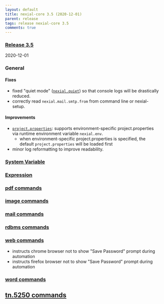 ```yaml
---
layout: default
title: nexial-core 3.5 (2020-12-01)
parent: release
tags: release nexial-core 3.5
comments: true
---
```


### <a href="https://github.com/nexiality/nexial-core/releases/tag/nexial-core-v3.5_1020" class="external-link" target="_nexial_link">Release 3.5</a>
2020-12-01


### General
#### Fixes
- fixed "quiet mode" ([`nexial.quiet`](../systemvars/index.html#nexial.quiet)) so that console logs will be drastically 
  reduced.
- correctly read `nexial.mail.smtp.from` from command line or nexial-setup.

#### Improvements
- [`project.properties`](../userguide/UnderstandingProjectStructure#artifactprojectproperties): supports 
  environment-specific project.properties via runtime environment variable `nexial.env`.
  - when environment-specific project.properties is specified, the default `project.properties` will be loaded first
- minor log reformatting to improve readability.


### [System Variable](../systemvars)


### [Expression](../expressions)

 
### [pdf commands](../commands/pdf)


### [image commands](../commands/image)


### [mail commands](../commands/mail)


### [rdbms commands](../commands/rdbms)


### [web commands](../commands/web)
- instructs chrome browser not to show "Save Password" prompt during automation
- instructs firefox browser not to show "Save Password" prompt during automation
 

### [word commands](../commands/word)


## [tn.5250 commands](../commands/tn.5250)
